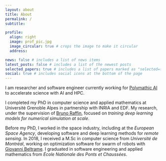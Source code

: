 ```yaml
---
layout: about
title: About
permalink: /
subtitle:

profile:
  align: right
  image: prof_pic.jpg
  image_circular: true # crops the image to make it circular
  address:

news: false # includes a list of news items
latest_posts: false # includes a list of the newest posts
selected_papers: true # includes a list of papers marked as "selected={true}"
social: true # includes social icons at the bottom of the page
---
```


I am researcher and software engineer currently working for [Polymathic AI](https://polymathic-ai.org/) to accelerate science with AI and HPC.

I completed my PhD in computer science and applied mathematics at Université Grenoble Alpes in partnership with INRIA and EDF. My research, under the supervision of [Bruno Raffin](https://team.inria.fr/datamove/team-members/bruno-raffin/), focused on _training deep learning models for numerical simulation at scale_.

Before my PhD, I worked in the space industry, including at the _European Space Agency_, developing software and deep learning methods for _remote sensing_. In 2018, I received a M.Sc in computer science from _Université de Montréal_, working on optimization software for swarm of robots with [Giovanni Beltrame](https://mila.quebec/en/directory/giovanni-beltrame). I graduated in software engineering and applied mathematics from _École Nationale des Ponts et Chaussées_.
